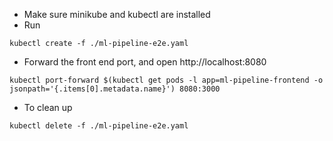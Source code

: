 - Make sure minikube and kubectl are installed
- Run 
```
kubectl create -f ./ml-pipeline-e2e.yaml
```
- Forward the front end port, and open http://localhost:8080
```
kubectl port-forward $(kubectl get pods -l app=ml-pipeline-frontend -o jsonpath='{.items[0].metadata.name}') 8080:3000
```
- To clean up 
 ```
kubectl delete -f ./ml-pipeline-e2e.yaml
 ```